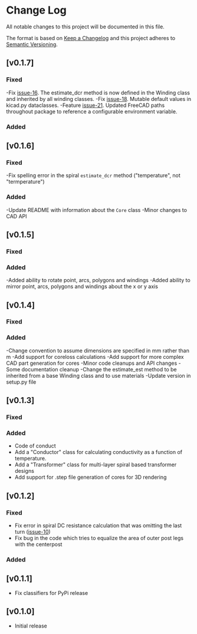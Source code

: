 # Change Log

All notable changes to this project will be documented in this file.

The format is based on [Keep a Changelog](http://keepachangelog.com/)
and this project adheres to [Semantic Versioning](http://semver.org/).

## [v0.1.7]

### Fixed
-Fix [issue-16](https://github.com/dzimmanck/python-planar-magnetics/issues/16).  The estimate_dcr method is now defined in the Winding class and inherited by all winding classes.
-Fix [issue-18](https://github.com/dzimmanck/python-planar-magnetics/issues/18).  Mutable default values in kicad.py dataclasses.
-Feature [issue-21](https://github.com/dzimmanck/python-planar-magnetics/issues/21). Updated FreeCAD paths throughout package to reference a configurable environment variable.

### Added

## [v0.1.6]

### Fixed
-Fix spelling error in the spiral `estimate_dcr` method ("temperature", not "termperature")

### Added
-Update README with information about the `Core` class
-Minor changes to CAD API

## [v0.1.5]

### Fixed

### Added
-Added ability to rotate point, arcs, polygons and windings
-Added ability to mirror point, arcs, polygons and windings about the x or y axis

## [v0.1.4]

### Fixed

### Added
-Change convention to assume dimensions are specified in mm rather than m
-Add support for coreloss calculations
-Add support for more complex CAD part generation for cores
-Minor code cleanups and API changes
-Some documentation cleanup
-Change the estimate_est method to be inherited from a base Winding class and to use materials
-Update version in setup.py file

## [v0.1.3]

### Fixed

### Added

- Code of conduct
- Add a "Conductor" class for calculating conductivity as a function of temperature.
- Add a "Transformer" class for multi-layer spiral based transformer designs
- Add support for .step file generation of cores for 3D rendering

## [v0.1.2]

### Fixed

- Fix error in spiral DC resistance calculation that was omitting the last turn ([issue-10](https://github.com/dzimmanck/python-planar-magnetics/issues/10))
- Fix bug in the code which tries to equalize the area of outer post legs with the centerpost

### Added

## [v0.1.1]

- Fix classifiers for PyPi release

## [v0.1.0]

- Initial release
